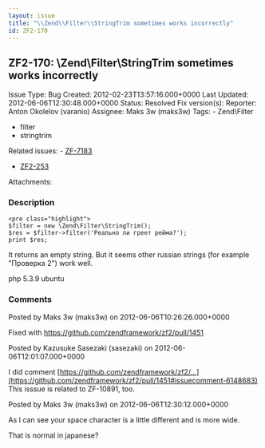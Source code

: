 ```yaml
---
layout: issue
title: "\\Zend\\Filter\\StringTrim sometimes works incorrectly"
id: ZF2-170
---
```


ZF2-170: \\Zend\\Filter\\StringTrim sometimes works incorrectly
---------------------------------------------------------------

 Issue Type: Bug Created: 2012-02-23T13:57:16.000+0000 Last Updated: 2012-06-06T12:30:48.000+0000 Status: Resolved Fix version(s): 
 Reporter:  Anton Okolelov (varanio)  Assignee:  Maks 3w (maks3w)  Tags: - Zend\\Filter
- filter
- stringtrim
 
 Related issues: - [ZF-7183](/issues/browse/ZF-7183)
- [ZF2-253](/issues/browse/ZF2-253)
 
 Attachments: 
### Description

 
    <pre class="highlight">
    $filter = new \Zend\Filter\StringTrim();
    $res = $filter->filter('Реально ли греет рейма?');
    print $res;


It returns an empty string. But it seems other russian strings (for example "Проверка 2") work well.

php 5.3.9 ubuntu

 

 

### Comments

Posted by Maks 3w (maks3w) on 2012-06-06T10:26:26.000+0000

Fixed with <https://github.com/zendframework/zf2/pull/1451>

 

 

Posted by Kazusuke Sasezaki (sasezaki) on 2012-06-06T12:01:07.000+0000

I did comment [https://github.com/zendframework/zf2/…](https://github.com/zendframework/zf2/pull/1451#issuecomment-6148683) This isssue is related to ZF-10891, too.

 

 

Posted by Maks 3w (maks3w) on 2012-06-06T12:30:12.000+0000

As I can see your space character is a little different and is more wide.

That is normal in japanese?

 

 